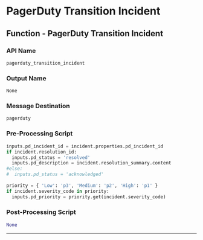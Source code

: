 <!--
    DO NOT MANUALLY EDIT THIS FILE
    THIS FILE IS AUTOMATICALLY GENERATED WITH resilient-sdk codegen
-->

# PagerDuty Transition Incident

## Function - PagerDuty Transition Incident

### API Name
`pagerduty_transition_incident`

### Output Name
`None`

### Message Destination
`pagerduty`

### Pre-Processing Script
```python
inputs.pd_incident_id = incident.properties.pd_incident_id
if incident.resolution_id:
  inputs.pd_status = 'resolved'
  inputs.pd_description = incident.resolution_summary.content
#else:
#  inputs.pd_status = 'acknowledged'
  
priority = { 'Low': 'p3', 'Medium': 'p2', 'High': 'p1' }
if incident.severity_code in priority:
  inputs.pd_priority = priority.get(incident.severity_code)
```

### Post-Processing Script
```python
None
```

---

